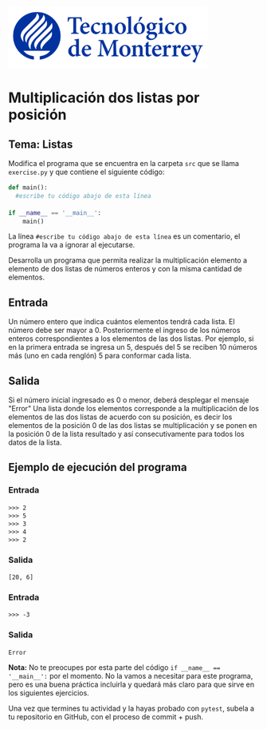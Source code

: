 ![Tec de Monterrey](../../images/logotecmty.png)
# Multiplicación dos listas por posición
## Tema: Listas

Modifica el programa que se encuentra en la carpeta `src` que se llama `exercise.py` y que contiene el siguiente código:

```python
def main():
  #escribe tu código abajo de esta línea

if __name__ == '__main__':
    main()
```

La línea `#escribe tu código abajo de esta línea` es un comentario, el programa la va a ignorar al ejecutarse.

Desarrolla un programa que permita realizar la multiplicación elemento a elemento de dos listas de números enteros y con la misma cantidad de elementos.

## Entrada
Un número entero que indica cuántos elementos tendrá cada lista. El número debe ser mayor a 0.
Posteriormente el ingreso de los números enteros correspondientes a los elementos de las dos listas. Por ejemplo, si en la primera entrada se ingresa un 5, después del 5 se reciben 10 números más (uno en cada renglón) 5 para conformar cada lista.


## Salida
Si el número inicial ingresado es 0 o menor, deberá desplegar el mensaje "Error"
Una lista donde los elementos corresponde a la multiplicación de los elementos de las dos listas de acuerdo con su posición, es decir los elementos de la posición 0 de las dos listas se multiplicación y se ponen en la posición 0 de la lista resultado y así consecutivamente para todos los datos de la lista.


## Ejemplo de ejecución del programa
### Entrada
```
>>> 2
>>> 5
>>> 3
>>> 4
>>> 2
```
### Salida
```
[20, 6]
```
### Entrada
```
>>> -3
```
### Salida
```
Error
````


**Nota:** No te preocupes por esta parte del código `if __name__ == '__main__':` por el momento. No la vamos a necesitar para este programa, pero es una buena práctica incluirla y quedará más claro para que sirve en los siguientes ejercicios.

Una vez que termines tu actividad y la hayas probado con `pytest`, subela a tu repositorio en GitHub, con el proceso de commit + push.

